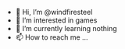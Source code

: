 - 👋 Hi, I’m @windfiresteel
- 👀 I’m interested in games
- 🌱 I’m currently learning nothing
- 📫 How to reach me ...

<!---
windfiresteel/windfiresteel is a ✨ special ✨ repository because its `README.md` (this file) appears on your GitHub profile.
You can click the Preview link to take a look at your changes.
--->
